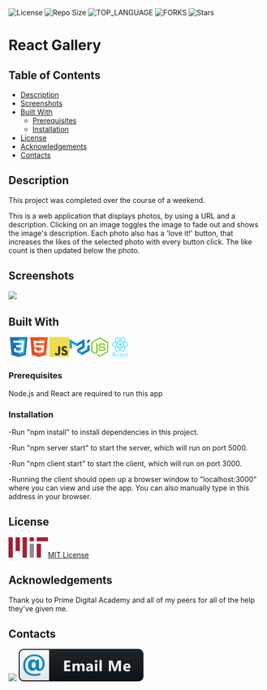 ![License](https://img.shields.io/github/license/IsiahSmith/weekend-react-gallery.svg?style=for-the-badge) ![Repo Size](https://img.shields.io/github/languages/code-size/IsiahSmith/weekend-react-gallery.svg?style=for-the-badge) ![TOP_LANGUAGE](https://img.shields.io/github/languages/top/IsiahSmith/weekend-react-gallery.svg?style=for-the-badge) ![FORKS](https://img.shields.io/github/forks/IsiahSmith/weekend-react-gallery.svg?style=for-the-badge&social) ![Stars](https://img.shields.io/github/stars/IsiahSmith/weekend-react-gallery.svg?style=for-the-badge)
    
# React Gallery

## Table of Contents

- [Description](#description)
- [Screenshots](#screenshots)
- [Built With](#built-with)
  - [Prerequisites](#prerequisites)
  - [Installation](#installation)
- [License](#license)
- [Acknowledgements](#acknowledgements)
- [Contacts](#contacts)

## Description

This project was completed over the course of a weekend.

This is a web application that displays photos, by using a URL and a description. Clicking on an image toggles the image to fade out and shows the image's description. Each photo also has a 'love it!' button, that increases the likes of the selected photo with every button click.  The like count is then updated below the photo.

## Screenshots

<img src="/images/project_screenshot.jpg" />

## Built With

<a href="https://developer.mozilla.org/en-US/docs/Web/CSS"><img src="https://raw.githubusercontent.com/devicons/devicon/master/icons/css3/css3-original.svg" height="40px" width="40px" /></a><a href="https://developer.mozilla.org/en-US/docs/Web/HTML"><img src="https://raw.githubusercontent.com/devicons/devicon/master/icons/html5/html5-original.svg" height="40px" width="40px" /></a><a href="https://developer.mozilla.org/en-US/docs/Web/JavaScript"><img src="https://raw.githubusercontent.com/devicons/devicon/master/icons/javascript/javascript-original.svg" height="40px" width="40px" /></a><a href="https://material-ui.com/"><img src="https://raw.githubusercontent.com/devicons/devicon/master/icons/materialui/materialui-original.svg" height="40px" width="40px" /></a><a href="https://nodejs.org/en/"><img src="https://raw.githubusercontent.com/devicons/devicon/master/icons/nodejs/nodejs-original.svg" height="40px" width="40px" /></a><a href="https://reactjs.org/"><img src="https://raw.githubusercontent.com/devicons/devicon/master/icons/react/react-original-wordmark.svg" height="40px" width="40px" /></a>

### Prerequisites

Node.js and React are required to run this app

### Installation

-Run "npm install" to install dependencies in this project.

-Run "npm server start" to start the server, which will run on port 5000.

-Run "npm client start" to start the client, which will run on port 3000.

-Running the client should open up a browser window to "localhost:3000" where you can view and use the app. You can also manually type in this address in your browser.

## License

<a href="https://choosealicense.com/licenses/mit/"><img src="https://raw.githubusercontent.com/johnturner4004/readme-generator/master/src/components/assets/images/mit.svg" height=40 />MIT License</a>

## Acknowledgements

Thank you to Prime Digital Academy and all of my peers for all of the help they've given me.

## Contacts

<a href="https://www.linkedin.com/in/https://www.linkedin.com/in/isiah-smith-807809225/"><img src="https://img.shields.io/badge/LinkedIn-0077B5?style=for-the-badge&logo=linkedin&logoColor=white" /></a>  <a href="mailto:isiahthomassmith@gmail.com"><img src=https://raw.githubusercontent.com/johnturner4004/readme-generator/master/src/components/assets/images/email_me_button_icon_151852.svg /></a>
